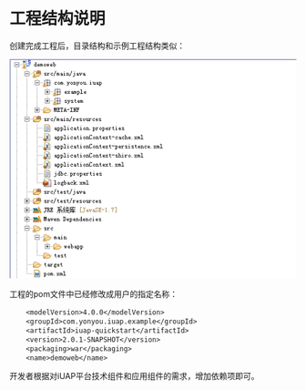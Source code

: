 # 工程结构说明

创建完成工程后，目录结构和示例工程结构类似：  


![](../img/image012.jpg)


工程的pom文件中已经修改成用户的指定名称： 

```    
    <modelVersion>4.0.0</modelVersion>
    <groupId>com.yonyou.iuap.example</groupId>
    <artifactId>iuap-quickstart</artifactId>
    <version>2.0.1-SNAPSHOT</version>
    <packaging>war</packaging>
    <name>demoweb</name>
```

开发者根据对iUAP平台技术组件和应用组件的需求，增加依赖项即可。  